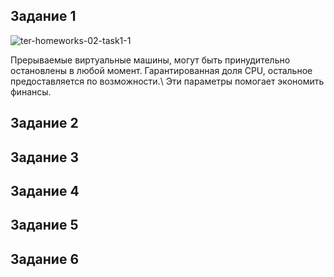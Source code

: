 ## Задание 1
![ter-homeworks-02-task1-1](https://github.com/user-attachments/assets/adb36344-d7dc-42ef-acdd-acdb4421bb51)

Прерываемые виртуальные машины, могут быть принудительно остановлены в любой момент. Гарантированная доля CPU, остальное предоставляется по возможности.\ 
Эти параметры помогает экономить финансы.
## Задание 2
## Задание 3
## Задание 4
## Задание 5
## Задание 6
